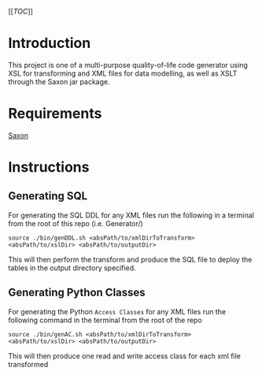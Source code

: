 [[_TOC_]]

# Introduction

This project is one of a multi-purpose quality-of-life code generator using XSL for transforming and XML files for data modelling, as well as XSLT through the Saxon jar package.

# Requirements

[Saxon](https://sourceforge.net/projects/saxon/) 

# Instructions

## Generating SQL 

For generating the SQL DDL for any XML files run the following in a terminal from the root of this repo (i.e. Generator/)

```
source ./bin/genDDL.sh <absPath/to/xmlDirToTransform> <absPath/to/xslDir> <absPath/to/outputDir>
```

This will then perform the transform and produce the SQL file to deploy the tables in the output directory specified.

## Generating Python Classes

For generating the Python `Access Classes` for any XML files run the following command in the terminal from the root of the repo

```
source ./bin/genAC.sh <absPath/to/xmlDirToTransform> <absPath/to/xslDir> <absPath/to/outputDir>
```

This will then produce one read and write access class for each xml file transformed